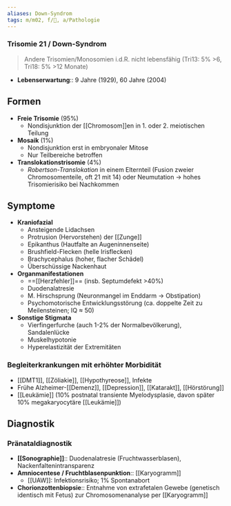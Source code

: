 ```yaml
---
aliases: Down-Syndrom
tags: m/m02, f/🧬, a/Pathologie
---
```

### Trisomie 21 / Down-Syndrom 
> Andere Trisomien/Monosomien i.d.R. nicht lebensfähig (Tri13: 5% >6, Tri18: 5% >12 Monate)
- **Lebenserwartung**:: 9 Jahre (1929), 60 Jahre (2004)
## Formen
- **Freie Trisomie** (95%)
	- Nondisjunktion der [[Chromosom]]en in 1. oder 2. meiotischen Teilung
- **Mosaik** (1%)
	- Nondisjunktion erst in embryonaler Mitose
	- Nur Teilbereiche betroffen
- **Translokationstrisomie** (4%)
	- *Robertson-Translokation* in einem Elternteil (Fusion zweier Chromosomenteile, oft 21 mit 14) oder Neumutation → hohes Trisomierisiko bei Nachkommen
## Symptome
- **Kraniofazial**
	- Ansteigende Lidachsen
	- Protrusion (Hervorstehen) der [[Zunge]]
	- Epikanthus (Hautfalte an Augeninnenseite)
	- Brushfield-Flecken (helle Irisflecken)
	- Brachycephalus (hoher, flacher Schädel)
	- Überschüssige Nackenhaut
- **Organmanifestationen**
	- ==[[Herzfehler]]== (insb. Septumdefekt >40%)
	- Duodenalatresie
	- M. Hirschsprung (Neuronmangel im Enddarm → Obstipation)
	- Psychomotorische Entwicklungsstörung (ca. doppelte Zeit zu Meilensteinen; IQ ≈ 50)
- **Sonstige Stigmata**
	- Vierfingerfurche (auch 1-2% der Normalbevölkerung), Sandalenlücke
	- Muskelhypotonie
	- Hyperelastizität der Extremitäten
### Begleiterkrankungen mit erhöhter Morbidität
- [[DMT1]], [[Zöliakie]], [[Hypothyreose]], Infekte
- Frühe Alzheimer-[[Demenz]], [[Depression]], [[Katarakt]], [[Hörstörung]]
- [[Leukämie]] (10% postnatal transiente Myelodysplasie, davon später 10% megakaryocytäre [[Leukämie]])

## Diagnostik
### Pränataldiagnostik
- **[[Sonographie]]**:: Duodenalatresie (Fruchtwasserblasen), Nackenfaltenintransparenz
- **Amniocentese / Fruchtblasenpunktion**:: [[Karyogramm]]
	- [[UAW]]: Infektionsrisiko; 1% Spontanabort
- **Chorionzottenbiopsie**:: Entnahme von extrafetalen Gewebe (genetisch identisch mit Fetus) zur Chromosomenanalyse per [[Karyogramm]]